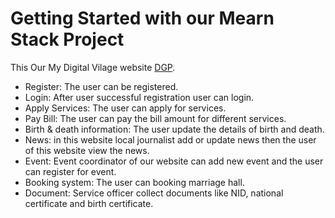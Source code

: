 # Getting Started with our Mearn Stack Project

This Our My Digital Vilage website [DGP]().

* Register: The user can be registered.
* Login: After user successful registration user can login.
* Apply Services: The user can apply for services.
* Pay Bill: The user can pay the bill amount for different services.
* Birth & death information: The user update the 
details of birth and death.
* News: in this website local journalist add or update news then the user of this website view the news.
* Event: Event coordinator of our website can add new event and the user can register for event.
* Booking system: The user can booking marriage hall.
* Document: Service officer collect documents like NID, 
national certificate and birth certificate.

